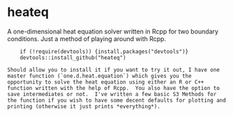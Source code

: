 # heateq

A one-dimensional heat equation solver written in Rcpp for two boundary conditions.  Just a method of playing around with Rcpp.
	
	    if (!require(devtools)) {install.packages("devtools")}
	    devtools::install_github("heateq")
	
	Should allow you to install it if you want to try it out, I have one master function (`one.d.heat.equation`) which gives you the opportunity to solve the heat equation using either an R or C++ function written with the help of Rcpp.  You also have the option to save intermediates or not.  I've written a few basic S3 Methods for the function if you wish to have some decent defaults for plotting and printing (otherwise it just prints *everything*).
